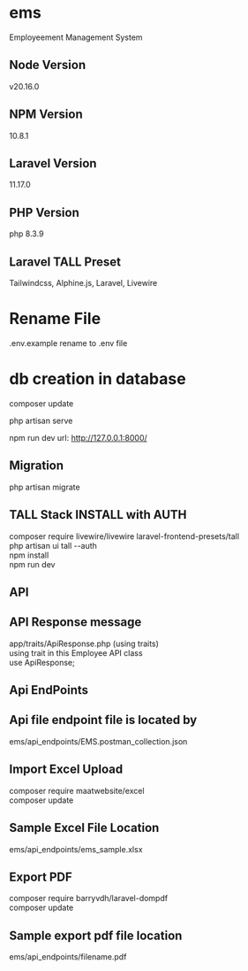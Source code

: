 # ems
Employeement Management System

## Node Version
v20.16.0
## NPM Version
10.8.1
## Laravel Version
11.17.0
## PHP Version
php 8.3.9
## Laravel TALL Preset
Tailwindcss,
Alphine.js,
Laravel,
Livewire
# Rename File #
.env.example rename to .env file
# db creation in database

 composer update

 php artisan serve

 npm run dev
 url: http://127.0.0.1:8000/

 ## Migration ##

php artisan migrate



## TALL Stack INSTALL with AUTH
composer require livewire/livewire laravel-frontend-presets/tall
<br>
php artisan ui tall --auth
<br>
npm install
<br>
npm run dev
## API
## API Response message
app/traits/ApiResponse.php (using traits)
<br>
using trait in this Employee API class
<br>
  use ApiResponse;
## Api EndPoints

## Api file endpoint file is located by 

ems/api_endpoints/EMS.postman_collection.json
## Import Excel Upload

composer require maatwebsite/excel
<br>
composer update
<br>

## Sample Excel File Location
ems/api_endpoints/ems_sample.xlsx

##  Export PDF

composer require barryvdh/laravel-dompdf
<br>
composer update
<br>

## Sample export pdf file location
ems/api_endpoints/filename.pdf

